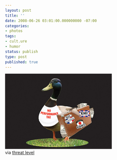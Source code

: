 ```yaml
---
layout: post
title: ''
date: 2008-06-26 03:01:00.000000000 -07:00
categories:
- photos
tags:
- cult.ure
- humor
status: publish
type: post
published: true
---
```

<div class="figure">
<img src="/assets/F0ca4HZtJaobj57ofELobx0E_400.jpg" alt="" />
		        </div>
		via <a href="http://blog.wired.com/27bstroke6/2008/06/broadcasters-pl.html">threat level</a>
